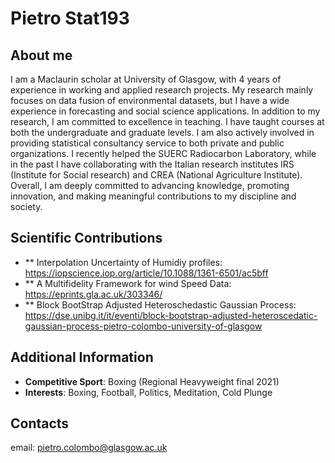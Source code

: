 # Pietro Stat193

## About me

I am a Maclaurin scholar at University of Glasgow, with 4 years of experience in working and applied research projects.  My research mainly focuses on data fusion of environmental datasets, but I have a wide experience in forecasting and social science applications.
In addition to my research, I am committed to excellence in teaching. I have taught courses at both the undergraduate and graduate levels. I am also actively involved in providing statistical consultancy service to both private and public organizations. I recently helped the SUERC Radiocarbon Laboratory, while in the past I have collaborating with the Italian research institutes IRS (Institute for Social research) and CREA (National Agriculture Institute). 
Overall, I am deeply committed to advancing knowledge, promoting innovation, and making meaningful contributions to my discipline and society.

## Scientific Contributions
- ** Interpolation Uncertainty of Humidiy profiles: https://iopscience.iop.org/article/10.1088/1361-6501/ac5bff
- ** A Multifidelity Framework for wind Speed Data: https://eprints.gla.ac.uk/303346/
- ** Block BootStrap Adjusted Heteroschedastic Gaussian Process: https://dse.unibg.it/it/eventi/block-bootstrap-adjusted-heteroscedatic-gaussian-process-pietro-colombo-university-of-glasgow

## Additional Information

- **Competitive Sport**: Boxing (Regional Heavyweight final 2021)
- **Interests**: Boxing, Football, Politics, Meditation, Cold Plunge


## Contacts
  
  email: pietro.colombo@glasgow.ac.uk
  

